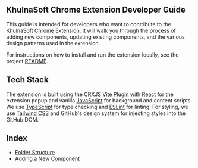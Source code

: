 ## KhulnaSoft Chrome Extension Developer Guide

This guide is intended for developers who want to contribute to the KhulnaSoft Chrome Extension.
It will walk you through the process of adding new components, updating existing components, and the
various design patterns used in the extension.

For instructions on how to install and run the extension locally, see the project [README](../README.md).

## Tech Stack

The extension is built using the [CRXJS Vite Plugin](https://crxjs.dev/vite-plugin/) with [React](https://reactjs.org/) for the extension popup and vanilla [JavaScript](https://developer.mozilla.org/en-US/docs/Web/JavaScript) for background and content scripts.
We use [TypeScript](https://www.typescriptlang.org/) for type checking and [ESLint](https://eslint.org/) for linting.
For styling, we use [Tailwind CSS](https://tailwindcss.com/) and GitHub's design system for injecting styles into the GitHub DOM.

## Index

- [Folder Structure](./1-folder-structure.md)
- [Adding a New Component](#adding-a-new-component)